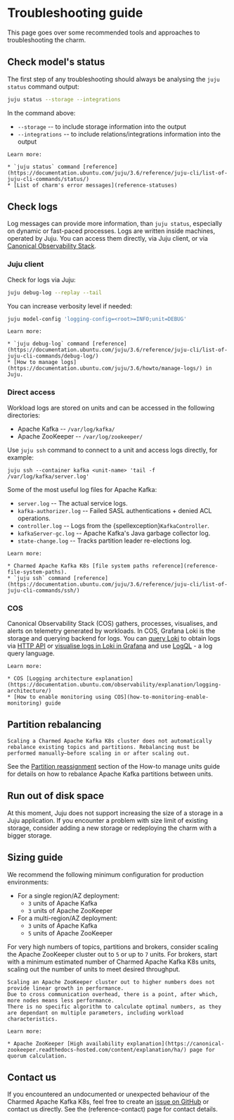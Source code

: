 # Troubleshooting guide

This page goes over some recommended tools and approaches to troubleshooting the charm.

## Check model's status

The first step of any troubleshooting should always be analysing the `juju status` command output:

```bash
juju status --storage --integrations
```

In the command above:

* `--storage` -- to include storage information into the output
* `--integrations` -- to include relations/integrations information into the output

```{note}
Learn more: 

* `juju status` command [reference](https://documentation.ubuntu.com/juju/3.6/reference/juju-cli/list-of-juju-cli-commands/status/)
* [List of charm's error messages](reference-statuses)
```

## Check logs

Log messages can provide more information, than `juju status`, especially on dynamic or fast-paced processes.
Logs are written inside machines, operated by Juju. You can access them directly, via Juju client, or via [Canonical Observability Stack](https://documentation.ubuntu.com/observability/).

### Juju client

Check for logs via Juju:

```bash
juju debug-log --replay --tail
```

You can increase verbosity level if needed:

```bash
juju model-config 'logging-config=<root>=INFO;unit=DEBUG'
```

```{note}
Learn more:

* `juju debug-log` command [reference](https://documentation.ubuntu.com/juju/3.6/reference/juju-cli/list-of-juju-cli-commands/debug-log/)
* [How to manage logs](https://documentation.ubuntu.com/juju/3.6/howto/manage-logs/) in Juju.
```

### Direct access

Workload logs are stored on units and can be accessed in the following directories:

* Apache Kafka -- `/var/log/kafka/`
* Apache ZooKeeper -- `/var/log/zookeeper/`

Use `juju ssh` command to connect to a unit and access logs directly, for example:

```shell
juju ssh --container kafka <unit-name> 'tail -f /var/log/kafka/server.log'
```

Some of the most useful log files for Apache Kafka:

* `server.log` -- The actual service logs.
* `kafka-authorizer.log` -- Failed SASL authentications + denied ACL operations.
* `controller.log` -- Logs from the {spellexception}`KafkaController`.
* `kafkaServer-gc.log` -- Apache Kafka's Java garbage collector log.
* `state-change.log` -- Tracks partition leader re-elections log.

<!-- TODO: Consider moving the log files list to either the Reference or Explanation section -->

```{note}
Learn more: 

* Charmed Apache Kafka K8s [file system paths reference](reference-file-system-paths).
* `juju ssh` command [reference](https://documentation.ubuntu.com/juju/3.6/reference/juju-cli/list-of-juju-cli-commands/ssh/)
```

### COS

Canonical Observability Stack (COS) gathers, processes, visualises, and alerts on telemetry generated by workloads.
In COS, Grafana Loki is the storage and querying backend for logs.
You can [query Loki](https://discourse.charmhub.io/t/loki-k8s-docs-http-api/13440) to obtain logs via [HTTP API](https://grafana.com/docs/loki/latest/reference/loki-http-api/#query-logs-within-a-range-of-time) or [visualise logs in Loki in Grafana](https://grafana.com/docs/grafana/latest/datasources/loki/) and use [LogQL](https://grafana.com/docs/loki/latest/query/) - a log query language.

```{note}
Learn more:

* COS [Logging architecture explanation](https://documentation.ubuntu.com/observability/explanation/logging-architecture/)
* [How to enable monitoring using COS](how-to-monitoring-enable-monitoring) guide
```

## Partition rebalancing

```{warning}
Scaling a Charmed Apache Kafka K8s cluster does not automatically rebalance existing topics and partitions. Rebalancing must be performed manually—before scaling in or after scaling out.
```

See the [Partition reassignment](how-to-partitions-reassignment) section of the How-to manage units guide for details on how to rebalance Apache Kafka partitions between units.

## Run out of disk space

At this moment, Juju does not support increasing the size of a storage in a Juju application.
If you encounter a problem with size limit of existing storage, consider adding a new storage or redeploying the charm with a bigger storage.

## Sizing guide

We recommend the following minimum configuration for production environments:

* For a single region/AZ deployment:
  * `3` units of Apache Kafka
  * `3` units of Apache ZooKeeper
* For a multi-region/AZ deployment:
  * `3` units of Apache Kafka
  * `5` units of Apache ZooKeeper

For very high numbers of topics, partitions and brokers, consider scaling the Apache ZooKeeper cluster out to `5` or up to `7` units.
For brokers, start with a minimum estimated number of Charmed Apache Kafka K8s units, scaling out the number of units to meet desired throughput.

```{warning}
Scaling an Apache ZooKeeper cluster out to higher numbers does not provide linear growth in performance.
Due to cross communication overhead, there is a point, after which, more nodes means less performance.
There is no specific algorithm to calculate optimal numbers, as they are dependant on multiple parameters, including workload characteristics.
```

```{note}
Learn more:

* Apache ZooKeeper [High availability explanation](https://canonical-zookeeper.readthedocs-hosted.com/content/explanation/ha/) page for quorum calculation.
```

## Contact us

If you encountered an undocumented or unexpected behaviour of the Charmed Apache Kafka K8s, feel free to create an [issue on GitHub](https://github.com/canonical/kafka-operator/issues) or contact us directly.
See the (reference-contact) page for contact details.

